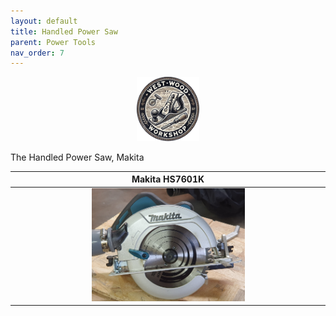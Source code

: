 ```yaml
---
layout: default
title: Handled Power Saw
parent: Power Tools
nav_order: 7
---
```


<p align="center"> <img src="../media/www_logo.png" width="20%" height="20%"/> </p>


The Handled Power Saw, Makita


|                                                             Makita HS7601K                                                              |
|:---------------------------------------------------------------------------------------------------------------------------------------:|
| [<img alt="image" height="25%" src="/media/Makita.jpg" width="50%"/>](https://garlatti.github.io/media/Makita.jpg)  | 